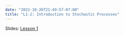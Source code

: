 ```yaml
---
date: "2022-10-26T21:49:57-07:00"
title: "L1-2: Introduction to Stochastic Processes"
---
```



Slides: [Lesson 1](/1_stochastic_processes_2021/1_stochastic_processes_2021.pdf)